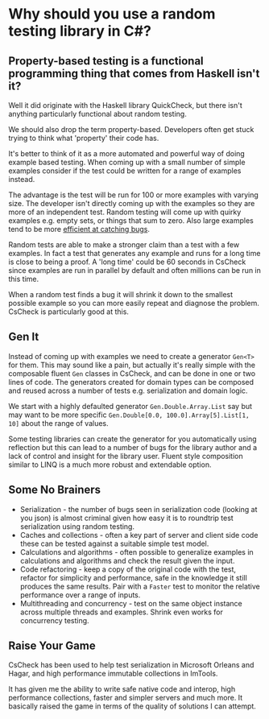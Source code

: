 # Why should you use a random testing library in C#?

## Property-based testing is a functional programming thing that comes from Haskell isn't it?

Well it did originate with the Haskell library QuickCheck, but there isn't anything particularly functional about random testing.

We should also drop the term property-based. Developers often get stuck trying to think what 'property' their code has.

It's better to think of it as a more automated and powerful way of doing example based testing.
When coming up with a small number of simple examples consider if the test could be written for a range of examples instead.

The advantage is the test will be run for 100 or more examples with varying size.
The developer isn't directly coming up with the examples so they are more of an independent test.
Random testing will come up with quirky examples e.g. empty sets, or things that sum to zero.
Also large examples tend to be more [efficient at catching bugs](https://youtu.be/1LNEWF8s1hI?t=2055). 

Random tests are able to make a stronger claim than a test with a few examples.
In fact a test that generates any example and runs for a long time is close to being a proof.
A 'long time' could be 60 seconds in CsCheck since examples are run in parallel by default and often millions can be run in this time.

When a random test finds a bug it will shrink it down to the smallest possible example so you can more easily repeat and diagnose the problem.
CsCheck is particularly good at this.

## Gen It

Instead of coming up with examples we need to create a generator `Gen<T>` for them.
This may sound like a pain, but actually it's really simple with the composable fluent `Gen` classes in CsCheck, and can be done in one or two lines of code.
The generators created for domain types can be composed and reused across a number of tests e.g. serialization and domain logic.

We start with a highly defaulted generator `Gen.Double.Array.List` say but may want to be more specific `Gen.Double[0.0, 100.0].Array[5].List[1, 10]` about the range of values. 

Some testing libraries can create the generator for you automatically using reflection but this can lead to a number of bugs for the library author and a lack of control and insight for the library user.
Fluent style composition similar to LINQ is a much more robust and extendable option.

## Some No Brainers

- Serialization - the number of bugs seen in serialization code (looking at you json) is almost criminal given how easy it is to roundtrip test serialization using random testing.
- Caches and collections - often a key part of server and client side code these can be tested against a suitable simple test model.
- Calculations and algorithms - often possible to generalize examples in calculations and algorithms and check the result given the input. 
- Code refactoring - keep a copy of the original code with the test, refactor for simplicity and performance, safe in the knowledge it still produces the same results. Pair with a `Faster` test to monitor the relative performance over a range of inputs.
- Multithreading and concurrency - test on the same object instance across multiple threads and examples. Shrink even works for concurrency testing.

## Raise Your Game

CsCheck has been used to help test serialization in Microsoft Orleans and Hagar, and high performance immutable collections in ImTools.

It has given me the ability to write safe native code and interop, high performance collections, faster and simpler servers and much more.
It basically raised the game in terms of the quality of solutions I can attempt.